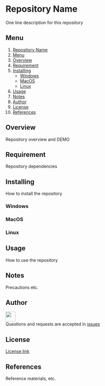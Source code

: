 # Repository Name
One line description for this repository

## Menu
1. [Repository Name](#repository-name)
1. [Menu](#menu)
1. [Overview](#overview)
1. [Requirement](#requirement)
1. [Installing](#installing)
    - [Windows](#windows)
    - [MacOS](#macos)
    - [Linux](#linux)
1. [Usage](#usage)
1. [Notes](#notes)
1. [Author](#author)
1. [License](#license)
1. [References](#references)

## Overview
Repository overview and DEMO

## Requirement
Repository dependencies

## Installing
How to install the repository
### Windows
### MacOS
### Linux

## Usage
How to use the repository

## Notes
Precautions etc.

## Author
<a href="https://github.com/landcat222"><img src="https://github.com/landcat222.png" width="32px"></a>  
Questions and requests are accepted in [issues](https://github.com/landcat222/README.md_template/issues)

## License
[License link](LICENSE)

## References
Reference materials, etc.
